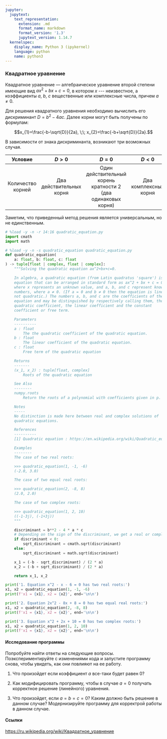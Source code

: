 ```yaml
---
jupyter:
  jupytext:
    text_representation:
      extension: .md
      format_name: markdown
      format_version: '1.3'
      jupytext_version: 1.14.7
  kernelspec:
    display_name: Python 3 (ipykernel)
    language: python
    name: python3
---
```


### Квадратное уравнение


Квадратное уравнение — алгебраическое уравнение второй степени имеющие вид $a x^2 + b x + c = 0$, в котором
$x$ --- неизвестное, а коэффициенты $a$, $b$, $c$ вещественные или комплексные числа, причем $a\neq 0$.

Для решения квадратного уравнения необходимо вычислить его дискриминант $D = b^2 - 4 a c$.
Далее корни могут быть получены по формулам:

$$x_{1}=\frac{-b-\sqrt{D}}{2a}, \;\; x_{2}=\frac{-b+\sqrt{D}}{2a}.$$

В зависимости от знака дискриминанта, возникают три возможных случая.

|Условие |$D > 0$ |$D = 0$ |$D < 0$ |
|:---:|:---:|:---:|:---:|
|Количество корней |Два действительных корня |Один действительный корень кратности 2 (два одинаковых корня)| Два комплексных корня|

Заметим, что приведенный метод решения является универсальным, но не единственным.

```python
# %load -y -n -r 14:16 quadratic_equation.py
import cmath
import math
```

```python
# %load -y -n -s quadratic_equation quadratic_equation.py
def quadratic_equation(
    a: float, b: float, c: float
) -> tuple[float | complex, float | complex]:
    """Solving the quadratic equation ax^2+bx+c=0.

    In algebra, a quadratic equation (from Latin quadratus 'square') is an
    equation that can be arranged in standard form as ax^2 + bx + c = 0,
    where x represents an unknown value, and a, b, and c represent known
    numbers, where a ≠ 0. (If a = 0 and b ≠ 0 then the equation is linear,
    not quadratic.) The numbers a, b, and c are the coefficients of the
    equation and may be distinguished by respectively calling them, the
    quadratic coefficient, the linear coefficient and the constant
    coefficient or free term.

    Parameters
    ----------
    a : float
        The the quadratic coefficient of the quadratic equation.
    b : float
        The linear coefficient of the quadratic equation.
    c : float
        Free term of the quadratic equation

    Returns
    -------
    (x_1, x_2) : tuple[float, complex]
        Roots of the quadratic equation

    See Also
    --------
    numpy.roots
        Return the roots of a polynomial with coefficients given in p.

    Notes
    -----
    No distinction is made here between real and complex solutions of
    quadratic equations.

    References
    ----------
    [1] Quadratic equation : https://en.wikipedia.org/wiki/Quadratic_equation

    Examples
    --------
    The case of two real roots:

    >>> quadratic_equation(1, -1, -6)
    (-2.0, 3.0)

    The case of two equal real roots:

    >>> quadratic_equation(2, -8, 8)
    (2.0, 2.0)

    The case of two complex roots:

    >>> quadratic_equation(1, 2, 10)
    ((-1-3j), (-1+3j))
    """

    discriminant = b**2 - 4 * a * c
    # Depending on the sign of the discriminant, we get a real or complex root
    if discriminant < 0:
        sqrt_discriminant = cmath.sqrt(discriminant)
    else:
        sqrt_discriminant = math.sqrt(discriminant)

    x_1 = (-b - sqrt_discriminant) / (2 * a)
    x_2 = (-b + sqrt_discriminant) / (2 * a)

    return x_1, x_2

```

```python
print('1. Equation x^2 - x - 6 = 0 has two real roots:')
x1, x2 = quadratic_equation(1, -1, -6)
print(f'x1 = {x1}, x2 = {x2}', end='\n\n')

print('2. Equation 2x^2 - 8x + 8 = 0 has two equal real roots:')
x1, x2 = quadratic_equation(2, -8, 8)
print(f'x1 = {x1}, x2 = {x2}', end='\n\n')

print('3. Equation x^2 + 2x + 10 = 0 has two complex roots:')
x1, x2 = quadratic_equation(1, 2, 10)
print(f'x1 = {x1}, x2 = {x2}', end='\n\n')
```

#### Исследование программы
Попробуйте найти ответы на следующие вопросы.
Поэкспериментируйте с изменениями кода и запустите программу снова, чтобы увидеть, как они повлияют на ее работу.


1. Что произойдет если коэффициент $a$ все-таки будет равен 0?

2. Как модифицировать программу, чтобы в случае $a=0$ получать корректное решение (линейного) уравнения.

3. Что произойдет, если $a=b=c=0$? Каким должно быть решение в данном случае? Модернизируйте программу для корректрой работы в данном случае.


#### Ссылки

https://ru.wikipedia.org/wiki/Квадратное_уравнение
